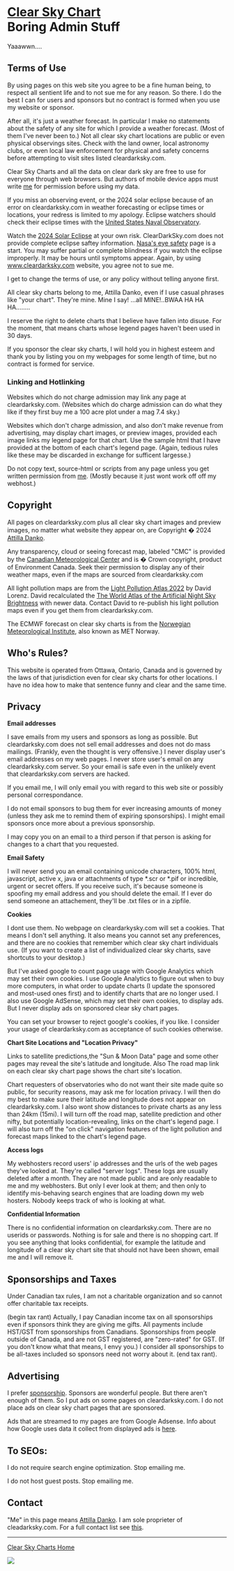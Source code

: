 [Clear Sky Chart](https://www.cleardarksky.com/csk/index.html)  
Boring Admin Stuff
===================================================================================

Yaaawwn....

Terms of Use
------------

By using pages on this web site you agree to be a fine human being, to respect all sentient life and to not sue me for any reason. So there. I do the best I can for users and sponsors but no contract is formed when you use my website or sponsor.

After all, it's just a weather forecast. In particular I make no statements about the safety of any site for which I provide a weather forecast. (Most of them I've never been to.) Not all clear sky chart locations are public or even physical observings sites. Check with the land owner, local astronomy clubs, or even local law enforcement for physical and safety concerns before attempting to visit sites listed cleardarksky.com.

Clear Sky Charts and all the data on clear dark sky are free to use for everyone through web browsers. But authors of mobile device apps must write [me](mail:danko@pobox.com) for permission before using my data.

If you miss an observing event, or the 2024 solar eclipse because of an error on cleardarksky.com in weather forecasting or eclipse times or locations, your redress is limited to my apology. Eclipse watchers should check their eclipse times with the [United States Naval Observatory](https://www.usno.navy.mil/USNO).

Watch the [2024 Solar Eclipse](https://science.nasa.gov/eclipses/future-eclipses/eclipse-2024/) at your own risk. ClearDarkSky.com does not provide complete eclipse saftey information. [Nasa's eye safety](https://www.nasa.gov/content/eye-safety-during-a-total-solar-eclipse) page is a start. You may suffer partial or complete blindness if you watch the eclipse improperly. It may be hours until symptoms appear. Again, by using www.cleardarksky.com website, you agree not to sue me.

I get to change the terms of use, or any policy without telling anyone first.

All clear sky charts belong to me, Attilla Danko, even if I use casual phrases like "your chart". They're mine. Mine I say! ...all MINE!..BWAA HA HA HA........

I reserve the right to delete charts that I believe have fallen into disuse. For the moment, that means charts whose legend pages haven't been used in 30 days.

If you sponsor the clear sky charts, I will hold you in highest esteem and thank you by listing you on my webpages for some length of time, but no contract is formed for service.

### Linking and Hotlinking

Websites which do not charge admission may link any page at cleardarksky.com. (Websites which do charge admission can do what they like if they first buy me a 100 acre plot under a mag 7.4 sky.)

Websites which don't charge admission, and also don't make revenue from advertising, may display chart images, or preview images, provided each image links my legend page for that chart. Use the sample html that I have provided at the bottom of each chart's legend page. (Again, tedious rules like these may be discarded in exchange for sufficent largesse.)

Do not copy text, source-html or scripts from any page unless you get written permission from [me](mailto:danko@pobox.com). (Mostly because it just wont work off off my webhost.)

Copyright
---------

All pages on cleardarksky.com plus all clear sky chart images and preview images, no matter what website they appear on, are Copyright � 2024 [Attilla Danko](mailto:danko@pobox.com).

Any transparency, cloud or seeing forecast map, labeled "CMC" is provided by the [Canadian Meteorological Center](http://www.weatheroffice.ec.gc.ca/astro/index_e.html) and is � Crown copyright, product of Environment Canada. Seek their permission to display any of their weather maps, even if the maps are sourced from cleardarksky.com

All light pollution maps are from the [Light Pollution Atlas 2022](http://djlorenz.github.io/astronomy/lp2022) by David Lorenz. David recalculated the [The World Atlas of the Artificial Night Sky Brightness](http://www.inquinamentoluminoso.it/worldatlas/pages/fig1.htm) with newer data. Contact David to re-publish his light pollution maps even if you get them from cleardarksky.com.

The ECMWF forecast on clear sky charts is from the [Norwegian Meteorological Institute](https://www.met.no/), also known as MET Norway.

Who's Rules?
------------

This website is operated from Ottawa, Ontario, Canada and is governed by the laws of that jurisdiction even for clear sky charts for other locations. I have no idea how to make that sentence funny and clear and the same time.

Privacy
-------

**Email addresses**

I save emails from my users and sponsors as long as possible. But cleardarksky.com does not sell email addresses and does not do mass mailings. (Frankly, even the thought is very offensive.) I never display user's email addresses on my web pages. I never store user's email on any cleardarksky.com server. So your email is safe even in the unlikely event that cleardarksky.com servers are hacked.

If you email me, I will only email you with regard to this web site or possibly personal correspondance.

I do not email sponsors to bug them for ever increasing amounts of money (unless they ask me to remind them of expiring sponsorships). I might email sponsors once more about a previous sponsorship.

I may copy you on an email to a third person if that person is asking for changes to a chart that you requested.

**Email Safety**

I will never send you an email containing unicode characters, 100% html, javascript, active x, java or attachments of type \*.scr or \*.pif or incredible, urgent or secret offers. If you receive such, it's because someone is spoofing my email address and you should delete the email. If I ever do send someone an attachement, they'll be .txt files or in a zipfile.

**Cookies**

I dont use them. No webpage on cleardarkysky.com will set a cookies. That means I don't sell anything. It also means you cannot set any preferences, and there are no cookies that remember which clear sky chart individuals use. (If you want to create a list of individualized clear sky charts, save shortcuts to your desktop.)

But I've asked google to count page usage with Google Analytics which may set their own cookies. I use Google Analytics to figure out when to buy more computers, in what order to update charts (I update the sponsored and most-used ones first) and to identify charts that are no longer used. I also use Google AdSense, which may set their own cookies, to display ads. But I never display ads on sponsored clear sky chart pages.

You can set your browser to reject google's cookies, if you like. I consider your usage of cleardarksky.com as acceptance of such cookies otherwise.

**Chart Site Locations and "Location Privacy"**

Links to satellite predictions,the "Sun & Moon Data" page and some other pages may reveal the site's latitude and longitude. Also The road map link on each clear sky chart page shows the chart site's location.

Chart requesters of observatories who do not want their site made quite so public, for security reasons, may ask me for location privacy. I will then do my best to make sure their latitude and longitude does not appear on cleardarksky.com. I also wont show distances to private charts as any less than 24km (15mi). I will turn off the road map, satellite prediction and other nifty, but potentially location-revealing, links on the chart's legend page. I will also turn off the "on click" navigation features of the light pollution and forecast maps linked to the chart's legend page.

**Access logs**

My webhosters record users' ip addresses and the urls of the web pages they've looked at. They're called "server logs". These logs are usually deleted after a month. They are not made public and are only readable to me and my webhosters. But only I ever look at them; and then only to identify mis-behaving search engines that are loading down my web hosters. Nobody keeps track of who is looking at what.

**Confidential Information**

There is no confidential information on cleardarksky.com. There are no userids or passwords. Nothing is for sale and there is no shopping cart. If you see anything that looks confidential, for example the latitude and longitude of a clear sky chart site that should not have been shown, email me and I will remove it.

Sponsorships and Taxes
----------------------

Under Canadian tax rules, I am not a charitable organization and so cannot offer charitable tax receipts.

(begin tax rant) Actually, I pay Canadian income tax on all sponsorships even if sponsors think they are giving me gifts. All payments include HST/GST from sponsorships from Canadians. Sponsorships from people outside of Canada, and are not GST registered, are "zero-rated" for GST. (If you don't know what that means, I envy you.) I consider all sponsorships to be all-taxes included so sponsors need not worry about it. (end tax rant).

Advertising
-----------

I prefer [sponsorship](https://www.cleardarksky.com/csk/sponsors.html). Sponsors are wonderful people. But there aren't enough of them. So I put ads on some pages on cleardarksky.com. I do not place ads on clear sky chart pages that are sponsored.

Ads that are streamed to my pages are from Google Adsense. Info about how Google uses data it collect from displayed ads is [here](https://policies.google.com/technologies/partner-sites?hl=en-US).

To SEOs:
--------

I do not require search engine optimization. Stop emailing me.

I do not host guest posts. Stop emailing me.

Contact
-------

"Me" in this page means [Attilla Danko](mailto:danko@pobox.com). I am sole proprieter of cleadarksky.com. For a full contact list see [this](https://www.cleardarksky.com/csk/contacts.html).

* * *

[Clear Sky Charts Home](https://www.cleardarksky.com/csk/index.html)

[![](/csk/cr.gif)](mailto:danko@pobox.com)